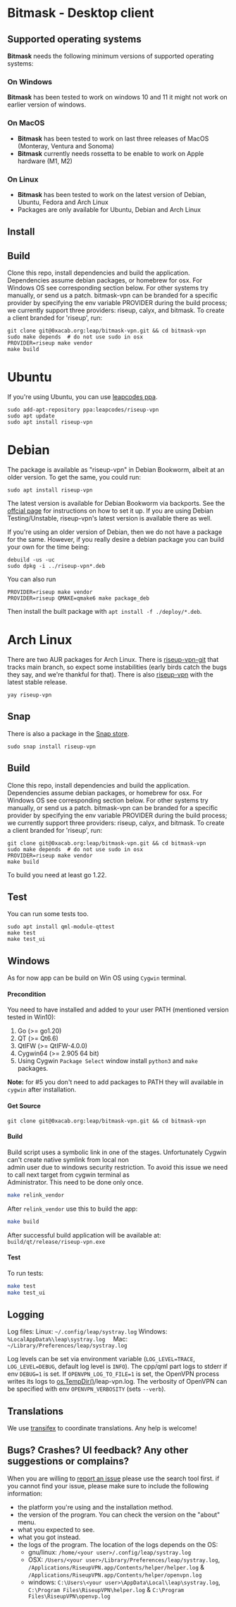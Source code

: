 # Bitmask - Desktop client

## Supported operating systems

**Bitmask** needs the following minimum versions of supported operating systems:

### On Windows

**Bitmask** has been tested to work on windows 10 and 11 it might not work on earlier version of windows.

### On MacOS

- **Bitmask** has been tested to work on last three releases of MacOS (Monteray, Ventura and Sonoma)
- **Bitmask** currently needs rossetta to be enable to work on Apple hardware (M1, M2)

### On Linux

- **Bitmask** has been tested to work on the latest version of Debian, Ubuntu, Fedora and Arch Linux
- Packages are only available for Ubuntu, Debian and Arch Linux

## Install

## Build

Clone this repo, install dependencies and build the application. Dependencies assume debian packages, or homebrew for osx. For Windows OS see corresponding section below. For other systems try manually, or send us a patch. bitmask-vpn can be branded for a specific provider by specifying the env variable PROVIDER during the build process; we currently support three providers: riseup, calyx, and bitmask. To create a client branded for 'riseup', run:

```
git clone git@0xacab.org:leap/bitmask-vpn.git && cd bitmask-vpn
sudo make depends  # do not use sudo in osx 
PROVIDER=riseup make vendor
make build
```

# Ubuntu

If you're using Ubuntu, you can use [leapcodes ppa](https://launchpad.net/~leapcodes/+archive/ubuntu/riseup-vpn).

```
sudo add-apt-repository ppa:leapcodes/riseup-vpn
sudo apt update
sudo apt install riseup-vpn
```

# Debian

The package is available as "riseup-vpn" in Debian Bookworm, albeit at an older version. To get the same, you could run:

```
sudo apt install riseup-vpn
```

The latest version is available for Debian Bookworm via backports. See the [offcial page](https://backports.debian.org/Instructions/) for instructions on how to set it up. If you are using Debian Testing/Unstable, riseup-vpn's latest version is available there as well.

If you're using an older version of Debian, then we do not have a package for the same. However, if you really desire a debian package you can build your own for the time being:

```
debuild -us -uc
sudo dpkg -i ../riseup-vpn*.deb
```

You can also run 
```
PROVIDER=riseup make vendor
PROVIDER=riseup QMAKE=qmake6 make package_deb
```
Then install the built package with `apt install -f ./deploy/*.deb`.


# Arch Linux

There are two AUR packages for Arch Linux. There is [riseup-vpn-git](https://aur.archlinux.org/packages/riseup-vpn-git) that tracks main branch, so expect some instabilities (early birds catch the bugs they say, and we're thankful for that). There is also [riseup-vpn](https://aur.archlinux.org/packages/riseup-vpn) with the latest stable release.

```
yay riseup-vpn
```

## Snap

There is also a package in the [Snap store](https://snapcraft.io/riseup-vpn).

```
sudo snap install riseup-vpn
```

## Build

Clone this repo, install dependencies and build the application. Dependencies assume debian packages, or homebrew for osx. For Windows OS see corresponding section below. For other systems try manually, or send us a patch. bitmask-vpn can be branded for a specific provider by specifying the env variable PROVIDER during the build process; we currently support three providers: riseup, calyx, and bitmask. To create a client branded for 'riseup', run:

```
git clone git@0xacab.org:leap/bitmask-vpn.git && cd bitmask-vpn
sudo make depends  # do not use sudo in osx 
PROVIDER=riseup make vendor
make build
```

To build you need at least go 1.22.

## Test

You can run some tests too.

```
sudo apt install qml-module-qttest
make test
make test_ui
```

## Windows
As for now app can be build on Win OS using `Cygwin` terminal.

#### Precondition
You need to have installed and added to your user PATH (mentioned version tested in Win10):
1) Go (>= go1.20)
2) QT (>= Qt6.6)
3) QtIFW (>= QtIFW-4.0.0)
4) Cygwin64 (>= 2.905 64 bit)
5) Using Cygwin `Package Select` window install `python3` and `make` packages. 

**Note:** for \#5 you don't need to add packages to PATH they will available in `cygwin` after installation.

#### Get Source
```
git clone git@0xacab.org:leap/bitmask-vpn.git && cd bitmask-vpn
```

#### Build
Build script uses a symbolic link in one of the stages. Unfortunately Cygwin can't create native symlink from local non   
admin user due to windows security restriction. To avoid this issue we need to call next target from cygwin terminal as   
Administrator. This need to be done only once. 
```bash
make relink_vendor
```

After `relink_vendor` use this to build the app:
```bash
make build
```
After successful build application will be available at: `build/qt/release/riseup-vpn.exe`

#### Test

To run tests:

```bash
make test
make test_ui
```

## Logging

Log files:
Linux: `~/.config/leap/systray.log`
Windows: `%LocalAppData%\leap\systray.log  `
Mac: `~/Library/Preferences/leap/systray.log`

Log levels can be set via environment variable (`LOG_LEVEL=TRACE`, `LOG_LEVEL=DEBUG`, default log level is `INFO`). The cpp/qml part logs to stderr if env `DEBUG=1` is set. If `OPENVPN_LOG_TO_FILE=1` is set, the OpenVPN process writes its logs to [os.TempDir()](https://pkg.go.dev/os#TempDir)/leap-vpn.log. The verbosity of OpenVPN can be specified with env `OPENVPN_VERBOSITY` (sets `--verb`).

Translations
------------

We use [transifex](https://www.transifex.com/otf/bitmask/bitmask-desktop/) to coordinate translations. Any help is welcome!


Bugs? Crashes? UI feedback? Any other suggestions or complains?
---------------------------------------------------------------

When you are willing to [report an issue](https://0xacab.org/leap/bitmask-vpn/-/issues) please
use the search tool first. if you cannot find your issue, please make sure to
include the following information:

* the platform you're using and the installation method.
* the version of the program. You can check the version on the "about" menu.
* what you expected to see.
* what you got instead.
* the logs of the program. The location of the logs depends on the OS:
  * gnu/linux: `/home/<your user>/.config/leap/systray.log`
  * OSX: `/Users/<your user>/Library/Preferences/leap/systray.log`, `/Applications/RiseupVPN.app/Contents/helper/helper.log` & `/Applications/RiseupVPN.app/Contents/helper/openvpn.log`
  * windows: `C:\Users\<your user>\AppData\Local\leap\systray.log`, `C:\Program Files\RiseupVPN\helper.log` & `C:\Program Files\RiseupVPN\openvp.log`

